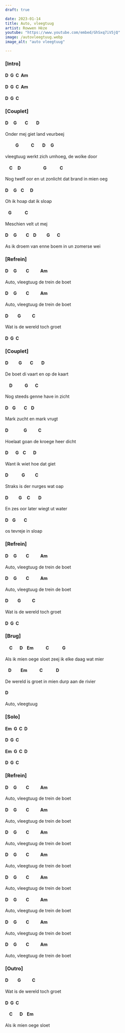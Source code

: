 ```yaml
---
draft: true

date: 2023-01-14
title: Auto, vleegtuug
artist: Rowwen Hèze
youtube: "https://www.youtube.com/embed/GhSxq7iV5jQ"
image: /autovleegtuug.webp
image_alt: "auto vleegtuug"

---
```


### [Intro]

#### D&nbsp;&nbsp;G&nbsp;&nbsp;C&nbsp;&nbsp;Am

#### D&nbsp;&nbsp;G&nbsp;&nbsp;C&nbsp;&nbsp;Am
 
#### D&nbsp;&nbsp;G&nbsp;&nbsp;C
 
 
### [Couplet]

#### D&nbsp;&nbsp;&nbsp;&nbsp;&nbsp;G&nbsp;&nbsp;&nbsp;&nbsp;&nbsp;&nbsp;&nbsp;&nbsp;C&nbsp;&nbsp;&nbsp;&nbsp;&nbsp;&nbsp;&nbsp;&nbsp;D

Onder mej giet land veurbeej

#### &nbsp;&nbsp;&nbsp;&nbsp;&nbsp;&nbsp;&nbsp;&nbsp;&nbsp;&nbsp;G&nbsp;&nbsp;&nbsp;&nbsp;&nbsp;&nbsp;&nbsp;&nbsp;&nbsp;&nbsp;&nbsp;&nbsp;C&nbsp;&nbsp;&nbsp;&nbsp;&nbsp;&nbsp;&nbsp;&nbsp;D&nbsp;&nbsp;&nbsp;&nbsp;&nbsp;G

vleegtuug werkt zich umhoeg, de wolke door

#### &nbsp;&nbsp;&nbsp;&nbsp;C&nbsp;&nbsp;&nbsp;&nbsp;&nbsp;D&nbsp;&nbsp;&nbsp;&nbsp;&nbsp;&nbsp;&nbsp;&nbsp;&nbsp;&nbsp;&nbsp;&nbsp;&nbsp;&nbsp;&nbsp;&nbsp;&nbsp;&nbsp;&nbsp;&nbsp;&nbsp;&nbsp;G&nbsp;&nbsp;&nbsp;&nbsp;&nbsp;&nbsp;&nbsp;&nbsp;&nbsp;&nbsp;&nbsp;&nbsp;&nbsp;C

Nog twelf oor en ut zonlicht dat brand in mien oeg

#### D&nbsp;&nbsp;&nbsp;&nbsp;&nbsp;G&nbsp;&nbsp;&nbsp;&nbsp;C&nbsp;&nbsp;&nbsp;&nbsp;&nbsp;&nbsp;D

Oh ik hoap dat ik sloap 

#### &nbsp;&nbsp;&nbsp;G&nbsp;&nbsp;&nbsp;&nbsp;&nbsp;&nbsp;&nbsp;&nbsp;&nbsp;&nbsp;&nbsp;&nbsp;&nbsp;C

Meschien velt ut mej 

#### D&nbsp;&nbsp;&nbsp;&nbsp;&nbsp;G&nbsp;&nbsp;&nbsp;&nbsp;&nbsp;&nbsp;&nbsp;&nbsp;&nbsp;C&nbsp;&nbsp;&nbsp;&nbsp;D&nbsp;&nbsp;&nbsp;&nbsp;&nbsp;&nbsp;&nbsp;&nbsp;&nbsp;&nbsp;G&nbsp;&nbsp;&nbsp;&nbsp;&nbsp;&nbsp;&nbsp;C

As ik droem van enne boem in un zomerse wei
 
 
### [Refrein]

#### D&nbsp;&nbsp;&nbsp;&nbsp;&nbsp;G&nbsp;&nbsp;&nbsp;&nbsp;&nbsp;&nbsp;&nbsp;&nbsp;&nbsp;C&nbsp;&nbsp;&nbsp;&nbsp;&nbsp;&nbsp;&nbsp;&nbsp;&nbsp;&nbsp;&nbsp;Am

Auto, vleegtuug de trein de boet 

#### D&nbsp;&nbsp;&nbsp;&nbsp;&nbsp;G&nbsp;&nbsp;&nbsp;&nbsp;&nbsp;&nbsp;&nbsp;&nbsp;&nbsp;C&nbsp;&nbsp;&nbsp;&nbsp;&nbsp;&nbsp;&nbsp;&nbsp;&nbsp;&nbsp;&nbsp;Am

Auto, vleegtuug de trein de boet
 
#### D&nbsp;&nbsp;&nbsp;&nbsp;&nbsp;&nbsp;&nbsp;&nbsp;&nbsp;G&nbsp;&nbsp;&nbsp;&nbsp;&nbsp;&nbsp;&nbsp;&nbsp;&nbsp;&nbsp;&nbsp;C

Wat is de wereld toch groet 
 
#### D&nbsp;&nbsp;G&nbsp;&nbsp;C
 
### [Couplet]

#### D&nbsp;&nbsp;&nbsp;&nbsp;&nbsp;&nbsp;&nbsp;&nbsp;&nbsp;&nbsp;G&nbsp;&nbsp;&nbsp;&nbsp;&nbsp;&nbsp;&nbsp;&nbsp;C&nbsp;&nbsp;&nbsp;&nbsp;&nbsp;&nbsp;&nbsp;&nbsp;D

De boet di vaart en op de kaart

#### &nbsp;&nbsp;&nbsp;&nbsp;D&nbsp;&nbsp;&nbsp;&nbsp;&nbsp;&nbsp;&nbsp;&nbsp;&nbsp;&nbsp;&nbsp;&nbsp;G&nbsp;&nbsp;&nbsp;&nbsp;&nbsp;&nbsp;&nbsp;C

Nog steeds genne have in zicht

#### D&nbsp;&nbsp;&nbsp;&nbsp;G&nbsp;&nbsp;&nbsp;&nbsp;&nbsp;&nbsp;&nbsp;&nbsp;C&nbsp;&nbsp;&nbsp;&nbsp;D

Mark zucht en mark vrugt

#### D&nbsp;&nbsp;&nbsp;&nbsp;&nbsp;&nbsp;&nbsp;&nbsp;&nbsp;&nbsp;&nbsp;&nbsp;&nbsp;&nbsp;&nbsp;G&nbsp;&nbsp;&nbsp;&nbsp;&nbsp;&nbsp;&nbsp;&nbsp;&nbsp;&nbsp;&nbsp;C

Hoelaat goan de kroege heer dicht

#### D&nbsp;&nbsp;&nbsp;&nbsp;&nbsp;&nbsp;&nbsp;G&nbsp;&nbsp;&nbsp;&nbsp;C&nbsp;&nbsp;&nbsp;&nbsp;&nbsp;&nbsp;&nbsp;D

Want ik wiet hoe dat giet

#### D&nbsp;&nbsp;&nbsp;&nbsp;&nbsp;&nbsp;&nbsp;&nbsp;&nbsp;&nbsp;&nbsp;&nbsp;&nbsp;G&nbsp;&nbsp;&nbsp;&nbsp;&nbsp;&nbsp;&nbsp;&nbsp;&nbsp;&nbsp;C

Straks is der nurges wat oap

#### D&nbsp;&nbsp;&nbsp;&nbsp;&nbsp;&nbsp;&nbsp;&nbsp;&nbsp;&nbsp;G&nbsp;&nbsp;&nbsp;&nbsp;&nbsp;C&nbsp;&nbsp;&nbsp;&nbsp;&nbsp;&nbsp;&nbsp;&nbsp;D

En zes oor later wiegt ut water

#### D&nbsp;&nbsp;&nbsp;&nbsp;G&nbsp;&nbsp;&nbsp;&nbsp;&nbsp;&nbsp;&nbsp;&nbsp;C

os tevreje in sloap
 
### [Refrein]

#### D&nbsp;&nbsp;&nbsp;&nbsp;&nbsp;G&nbsp;&nbsp;&nbsp;&nbsp;&nbsp;&nbsp;&nbsp;&nbsp;&nbsp;C&nbsp;&nbsp;&nbsp;&nbsp;&nbsp;&nbsp;&nbsp;&nbsp;&nbsp;&nbsp;&nbsp;Am  
Auto, vleegtuug de trein de boet 

#### D&nbsp;&nbsp;&nbsp;&nbsp;&nbsp;G&nbsp;&nbsp;&nbsp;&nbsp;&nbsp;&nbsp;&nbsp;&nbsp;&nbsp;C&nbsp;&nbsp;&nbsp;&nbsp;&nbsp;&nbsp;&nbsp;&nbsp;&nbsp;&nbsp;&nbsp;Am  
Auto, vleegtuug de trein de boet
 
#### D&nbsp;&nbsp;&nbsp;&nbsp;&nbsp;&nbsp;&nbsp;&nbsp;&nbsp;G&nbsp;&nbsp;&nbsp;&nbsp;&nbsp;&nbsp;&nbsp;&nbsp;&nbsp;&nbsp;&nbsp;C
Wat is de wereld toch groet 
 
#### D&nbsp;&nbsp;G&nbsp;&nbsp;C

### [Brug]

#### &nbsp;&nbsp;&nbsp;&nbsp;C&nbsp;&nbsp;&nbsp;&nbsp;&nbsp;&nbsp;&nbsp;D&nbsp;&nbsp;&nbsp;&nbsp;Em&nbsp;&nbsp;&nbsp;&nbsp;&nbsp;&nbsp;&nbsp;&nbsp;&nbsp;&nbsp;&nbsp;&nbsp;C&nbsp;&nbsp;&nbsp;&nbsp;&nbsp;&nbsp;&nbsp;&nbsp;&nbsp;&nbsp;&nbsp;&nbsp;&nbsp;G    
Als ik mien oege sloet zeej ik elke daag wat mier

#### &nbsp;&nbsp;&nbsp;D&nbsp;&nbsp;&nbsp;&nbsp;&nbsp;&nbsp;&nbsp;&nbsp;&nbsp;Em&nbsp;&nbsp;&nbsp;&nbsp;&nbsp;&nbsp;&nbsp;&nbsp;&nbsp;&nbsp;&nbsp;&nbsp;C&nbsp;&nbsp;&nbsp;&nbsp;&nbsp;&nbsp;&nbsp;&nbsp;&nbsp;&nbsp;&nbsp;&nbsp;&nbsp;D   
De wereld is groet in mien durp aan de rivier 

#### D

Auto, vleegtuug

### [Solo]

#### Em&nbsp;&nbsp;G&nbsp;&nbsp;C&nbsp;&nbsp;D

#### D&nbsp;&nbsp;G&nbsp;&nbsp;C

#### Em&nbsp;&nbsp;G&nbsp;&nbsp;C&nbsp;&nbsp;D

#### D&nbsp;&nbsp;G&nbsp;&nbsp;C

 
### [Refrein]

#### D&nbsp;&nbsp;&nbsp;&nbsp;&nbsp;G&nbsp;&nbsp;&nbsp;&nbsp;&nbsp;&nbsp;&nbsp;&nbsp;&nbsp;C&nbsp;&nbsp;&nbsp;&nbsp;&nbsp;&nbsp;&nbsp;&nbsp;&nbsp;&nbsp;&nbsp;Am
Auto, vleegtuug de trein de boet

#### D&nbsp;&nbsp;&nbsp;&nbsp;&nbsp;G&nbsp;&nbsp;&nbsp;&nbsp;&nbsp;&nbsp;&nbsp;&nbsp;&nbsp;C&nbsp;&nbsp;&nbsp;&nbsp;&nbsp;&nbsp;&nbsp;&nbsp;&nbsp;&nbsp;&nbsp;Am 
Auto, vleegtuug de trein de boet

#### D&nbsp;&nbsp;&nbsp;&nbsp;&nbsp;G&nbsp;&nbsp;&nbsp;&nbsp;&nbsp;&nbsp;&nbsp;&nbsp;&nbsp;C&nbsp;&nbsp;&nbsp;&nbsp;&nbsp;&nbsp;&nbsp;&nbsp;&nbsp;&nbsp;&nbsp;Am 
Auto, vleegtuug de trein de boet 

#### D&nbsp;&nbsp;&nbsp;&nbsp;&nbsp;G&nbsp;&nbsp;&nbsp;&nbsp;&nbsp;&nbsp;&nbsp;&nbsp;&nbsp;C&nbsp;&nbsp;&nbsp;&nbsp;&nbsp;&nbsp;&nbsp;&nbsp;&nbsp;&nbsp;&nbsp;Am   
Auto, vleegtuug de trein de boet

#### D&nbsp;&nbsp;&nbsp;&nbsp;&nbsp;G&nbsp;&nbsp;&nbsp;&nbsp;&nbsp;&nbsp;&nbsp;&nbsp;&nbsp;C&nbsp;&nbsp;&nbsp;&nbsp;&nbsp;&nbsp;&nbsp;&nbsp;&nbsp;&nbsp;&nbsp;Am  
Auto, vleegtuug de trein de boet 

#### D&nbsp;&nbsp;&nbsp;&nbsp;&nbsp;G&nbsp;&nbsp;&nbsp;&nbsp;&nbsp;&nbsp;&nbsp;&nbsp;&nbsp;C&nbsp;&nbsp;&nbsp;&nbsp;&nbsp;&nbsp;&nbsp;&nbsp;&nbsp;&nbsp;&nbsp;Am   
Auto, vleegtuug de trein de boet

#### D&nbsp;&nbsp;&nbsp;&nbsp;&nbsp;G&nbsp;&nbsp;&nbsp;&nbsp;&nbsp;&nbsp;&nbsp;&nbsp;&nbsp;C&nbsp;&nbsp;&nbsp;&nbsp;&nbsp;&nbsp;&nbsp;&nbsp;&nbsp;&nbsp;&nbsp;Am   
Auto, vleegtuug de trein de boet

#### D&nbsp;&nbsp;&nbsp;&nbsp;&nbsp;G&nbsp;&nbsp;&nbsp;&nbsp;&nbsp;&nbsp;&nbsp;&nbsp;&nbsp;C&nbsp;&nbsp;&nbsp;&nbsp;&nbsp;&nbsp;&nbsp;&nbsp;&nbsp;&nbsp;&nbsp;Am   
Auto, vleegtuug de trein de boet

 
### [Outro]

#### D&nbsp;&nbsp;&nbsp;&nbsp;&nbsp;&nbsp;&nbsp;&nbsp;&nbsp;G&nbsp;&nbsp;&nbsp;&nbsp;&nbsp;&nbsp;&nbsp;&nbsp;&nbsp;&nbsp;&nbsp;C
Wat is de wereld toch groet 

#### D&nbsp;&nbsp;G&nbsp;&nbsp;C

#### &nbsp;&nbsp;&nbsp;&nbsp;C&nbsp;&nbsp;&nbsp;&nbsp;&nbsp;&nbsp;&nbsp;D&nbsp;&nbsp;&nbsp;&nbsp;Em     
Als ik mien oege sloet